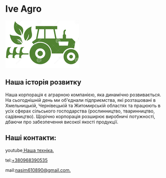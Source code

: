 <!DOCTYPE html>
<html lang="ru">
	<head>
		<meta http-equiv="content-type" content="text/html;charset=UTF-8" />
	<head>
	<body>
		<h1>Ive Agro </h1>
		<img src="img/logo.png" alt="">
		<h2>Наша історія розвитку</h2>
		<p>Наша корпорація є аграрною компанією, яка динамічно розвивається. 
			На сьогоднішній день ми об'єднали підприємства, які розташовані в Хмельницькій, Чернівецькій та Житомирській областях 
			та працюють в усіх сферах сільського господарства (рослинництво, тваринництво, садівництво).
		Щорічно корпорація розширює виробничі потужності, дбаючи про забезпечення високої якості продукції.</p>
		<h2>Наші контакти:</h2>
		<p>youtube<a href="https://www.youtube.com/watch?v=mm5QkX5UYB4"> Наша техніка.</a></p>
		<p>tel:<a href="tel:+380968390535">+380968390535</a></p>
		<p>mail:<a href="https://mail.google.com/mail/u/0/?tab=rm#inbox">nasim610890@gmail.com.</a></p>
	</body>
</html>